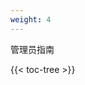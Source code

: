 ```yaml
---
weight: 4
---
```


管理员指南

<!-- spellchecker-disable -->

{{< toc-tree >}}

<!-- spellchecker-enable -->
